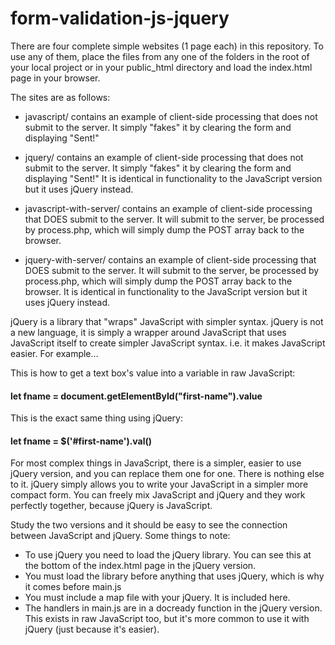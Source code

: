 # form-validation-js-jquery

There are four complete simple websites (1 page each) in this repository. To
use any of them, place the files from any one of the folders in the root of
your local project or in your public_html directory and load the index.html
page in your browser.

The sites are as follows:

 - javascript/ contains an example of client-side processing that does not
   submit to the server. It simply "fakes" it by clearing the form and
   displaying "Sent!"

 - jquery/ contains an example of client-side processing that does not
   submit to the server. It simply "fakes" it by clearing the form and
   displaying "Sent!" It is identical in functionality to the JavaScript
   version but it uses jQuery instead.

 - javascript-with-server/ contains an example of client-side processing that
   DOES submit to the server. It will submit to the server, be processed by
   process.php, which will simply dump the POST array back to the browser.

 - jquery-with-server/ contains an example of client-side processing that
   DOES submit to the server. It will submit to the server, be processed by
   process.php, which will simply dump the POST array back to the browser.
   It is identical in functionality to the JavaScript version but it
   uses jQuery instead.

jQuery is a library that "wraps" JavaScript with simpler syntax. jQuery is not a new language, it is simply a wrapper around JavaScript that uses JavaScript itself to create simpler JavaScript syntax. i.e. it makes JavaScript easier. For example...

This is how to get a text box's value into a variable in raw JavaScript:

#### let fname = document.getElementById("first-name").value

This is the exact same thing using jQuery:

#### let fname = $('#first-name').val()

For most complex things in JavaScript, there is a simpler, easier to use jQuery version, and you can replace them one for one. There is nothing else to it. jQuery simply allows you to write your JavaScript in a simpler more compact form. You can freely mix JavaScript and jQuery and they work perfectly together, because jQuery is JavaScript.

Study the two versions and it should be easy to see the connection between JavaScript and jQuery. Some things to note:

* To use jQuery you need to load the jQuery library. You can see this at the bottom of the index.html page in the jQuery version.
* You must load the library before anything that uses jQuery, which is why it comes before main.js
* You must include a map file with your jQuery. It is included here.
* The handlers in main.js are in a docready function in the jQuery version. This exists in raw JavaScript too, but it's more common to use it with jQuery (just because it's easier).
